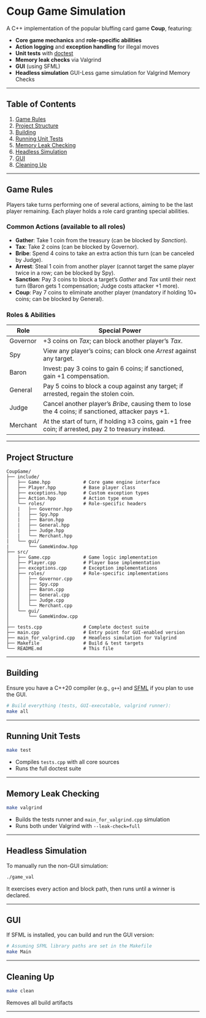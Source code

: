 # Coup Game Simulation

A C++ implementation of the popular bluffing card game **Coup**, featuring:

* **Core game mechanics** and **role-specific abilities**
* **Action logging** and **exception handling** for illegal moves
* **Unit tests** with [doctest](https://github.com/doctest/doctest)
* **Memory leak checks** via Valgrind
* **GUI** (using SFML)
* **Headless simulation** GUI-Less game simulation for Valgrind Memory Checks

---

## Table of Contents

1. [Game Rules](#game-rules)
2. [Project Structure](#project-structure)
3. [Building](#building)
4. [Running Unit Tests](#running-unit-tests)
5. [Memory Leak Checking](#memory-leak-checking)
6. [Headless Simulation](#headless-simulation)
7. [GUI](#gui)
8. [Cleaning Up](#cleaning-up)

---

## Game Rules

Players take turns performing one of several actions, aiming to be the last player remaining. Each player holds a role card granting special abilities.

### Common Actions (available to all roles)

* **Gather**: Take 1 coin from the treasury (can be blocked by *Sanction*).
* **Tax**: Take 2 coins (can be blocked by Governor).
* **Bribe**: Spend 4 coins to take an extra action this turn (can be canceled by Judge).
* **Arrest**: Steal 1 coin from another player (cannot target the same player twice in a row; can be blocked by Spy).
* **Sanction**: Pay 3 coins to block a target’s *Gather* and *Tax* until their next turn (Baron gets 1 compensation; Judge costs attacker +1 more).
* **Coup**: Pay 7 coins to eliminate another player (mandatory if holding 10+ coins; can be blocked by General).

### Roles & Abilities

| Role     | Special Power                                                                                         |
| -------- | ----------------------------------------------------------------------------------------------------- |
| Governor | +3 coins on *Tax*; can block another player’s *Tax*.                                                  |
| Spy      | View any player’s coins; can block one *Arrest* against any target.                                   |
| Baron    | Invest: pay 3 coins to gain 6 coins; if sanctioned, gain +1 compensation.                             |
| General  | Pay 5 coins to block a coup against any target; if arrested, regain the stolen coin.                  |
| Judge    | Cancel another player’s *Bribe*, causing them to lose the 4 coins; if sanctioned, attacker pays +1.   |
| Merchant | At the start of turn, if holding ≥3 coins, gain +1 free coin; if arrested, pay 2 to treasury instead. |

---

## Project Structure

```
CoupGame/
├── include/
│   ├── Game.hpp            # Core game engine interface
│   ├── Player.hpp          # Base player class
│   ├── exceptions.hpp      # Custom exception types
│   ├── Action.hpp          # Action type enum
│   └── roles/              # Role-specific headers
│   |   ├── Governor.hpp
│   |   ├── Spy.hpp
│   |   ├── Baron.hpp
│   |   ├── General.hpp
│   |   ├── Judge.hpp
│   |   └── Merchant.hpp
|   └── gui/
|       └── GameWindow.hpp
├── src/
│   ├── Game.cpp            # Game logic implementation
│   ├── Player.cpp          # Player base implementation
│   ├── exceptions.cpp      # Exception implementations
│   ├── roles/              # Role-specific implementations
│   │   ├── Governor.cpp
│   │   ├── Spy.cpp
│   │   ├── Baron.cpp
│   │   ├── General.cpp
│   │   ├── Judge.cpp
│   │   └── Merchant.cpp
│   └── gui/               
│       └── GameWindow.cpp
│       
├── tests.cpp               # Complete doctest suite
├── main.cpp                # Entry point for GUI-enabled version
├── main_for_valgrind.cpp   # Headless simulation for Valgrind
├── Makefile                # Build & test targets
└── README.md               # This file
```

---

## Building

Ensure you have a C++20 compiler (e.g., `g++`) and [SFML](https://www.sfml-dev.org/) if you plan to use the GUI.

```bash
# Build everything (tests, GUI-executable, valgrind runner):
make all
```

---

## Running Unit Tests

```bash
make test
```

* Compiles `tests.cpp` with all core sources
* Runs the full doctest suite

---

## Memory Leak Checking

```bash
make valgrind
```

* Builds the tests runner and `main_for_valgrind.cpp` simulation
* Runs both under Valgrind with `--leak-check=full`

---

## Headless Simulation

To manually run the non-GUI simulation:

```bash
./game_val
```

It exercises every action and block path, then runs until a winner is declared.

---

## GUI

If SFML is installed, you can build and run the GUI version:

```bash
# Assuming SFML library paths are set in the Makefile
make Main
```

---

## Cleaning Up

```bash
make clean
```

Removes all build artifacts

---

